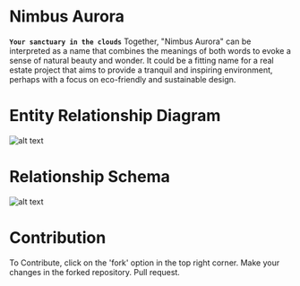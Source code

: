 # **Nimbus Aurora**
**`Your sanctuary in the clouds`**
Together, "Nimbus Aurora" can be interpreted as a name that combines the meanings of both words to evoke a sense of natural beauty and wonder. It could be a fitting name for a real estate project that aims to provide a tranquil and inspiring environment, perhaps with a focus on eco-friendly and sustainable design.

# Entity Relationship Diagram

![alt text](https://github.com/anant-357/DBMS_IIITG_Project/blob/main/documentation/ER.png?raw=true)


# Relationship Schema

![alt text](https://github.com/anant-357/DBMS_IIITG_Project/blob/main/documentation/RS.png?raw=true)


# Contribution
To Contribute, click on the 'fork' option in the top right corner.
Make your changes in the forked repository.
Pull request.

